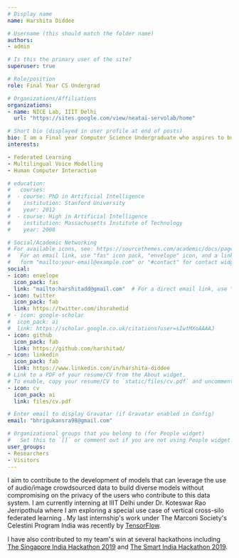 ```yaml
---
# Display name
name: Harshita Diddee

# Username (this should match the folder name)
authors:
- admin

# Is this the primary user of the site?
superuser: true

# Role/position
role: Final Year CS Undergrad 

# Organizations/Affiliations
organizations:
- name: NICE Lab, IIIT Delhi 
  url: "https://sites.google.com/view/neatai-servolab/home"

# Short bio (displayed in user profile at end of posts)
bio: I am a Final year Computer Science Undergraduate who aspires to build Privacy-Preserving AI architectures.
interests:

- Federated Learning 
- Multilingual Voice Modelling 
- Human Computer Interaction

# education:
#   courses:
#  - course: PhD in Artificial Intelligence
#    institution: Stanford University
#    year: 2012
#  - course: High in Artificial Intelligence
#    institution: Massachusetts Institute of Technology
#    year: 2008

# Social/Academic Networking
# For available icons, see: https://sourcethemes.com/academic/docs/page-builder/#icons
#   For an email link, use "fas" icon pack, "envelope" icon, and a link in the
#   form "mailto:your-email@example.com" or "#contact" for contact widget.
social:
- icon: envelope
  icon_pack: fas
  link: "mailto:harshitadd@gmail.com"  # For a direct email link, use "bhrigukansra98@gmail.com".
- icon: twitter
  icon_pack: fab
  link: https://twitter.com/ihsrahedid
# - icon: google-scholar
#  icon_pack: ai
#  link: https://scholar.google.co.uk/citations?user=sIwtMXoAAAAJ
- icon: github
  icon_pack: fab
  link: https://github.com/harshitad/
- icon: linkedin
  icon_pack: fab
  link: https://www.linkedin.com/in/harshita-diddee
# Link to a PDF of your resume/CV from the About widget.
# To enable, copy your resume/CV to `static/files/cv.pdf` and uncomment the lines below.
- icon: cv
  icon_pack: ai
  link: files/cv.pdf

# Enter email to display Gravatar (if Gravatar enabled in Config)
email: "bhrigukansra98@gmail.com"

# Organizational groups that you belong to (for People widget)
#   Set this to `[]` or comment out if you are not using People widget.
user_groups:
- Researchers
- Visitors
---
```


I aim to contribute to the development of models that can leverage the use of audio/image crowdsourced data to build diverse models without compromising on the privacy of the users who contribute to this data system. 
I am currently interning at IIIT Delhi under Dr. Koteswar Rao Jerripothula where I am exploring a special use case of vertical cross-silo federated learning . My last internship's work under The Marconi Society's Celestini Program India was recently by [TensorFlow](https://blog.tensorflow.org/2020/02/visionair-using-federated-learning-to-estimate-airquality-tensorflow-api-java.html).

I have also contributed to my team's win at several hackathons including [The Singapore India Hackathon 2019](https://mic.gov.in/assets/si2019/index.html) and [The Smart India Hackathon 2019](https://www.aicte-india.org/Initiatives/smart-india-hackathon).

